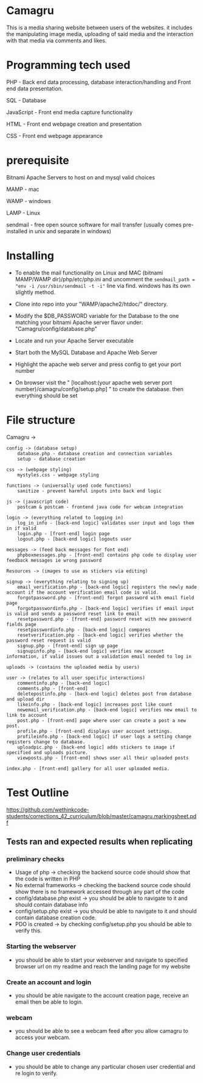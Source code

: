 # Camagru

This is a media sharing website between users of the websites. it includes the manipulating image media, uploading of said media and the interaction with that media via comments and likes.

# Programming tech used

PHP - Back end data processing, database interaction/handling and Front end data presentation.

SQL - Database

JavaScript - Front end media capture functionality

HTML - Front end webpage creation and presentation

CSS - Front end webpage appearance

# prerequisite

Bitnami Apache Servers to host on and mysql
valid choices

MAMP - mac

WAMP - windows

LAMP - Linux

sendmail - free open source software for mail transfer (usually comes pre-installed in unix and separate in windows)

# Installing

* To enable the mail functionality on Linux and MAC 
 (bitnami MAMP/WAMP dir)/php/etc/php.ini and uncomment the `sendmail_path = "env -i /usr/sbin/sendmail -t -i"` line via find. windows has its own slightly method.

* Clone into repo into your "WAMP/apache2/htdoc/" directory.

* Modify the $DB_PASSWORD variable for the Database to the one matching your bitnami Apache server flavor under: "Camagru/config/database.php"

* Locate and run your Apache Server executable

* Start both the MySQL Database and Apache Web Server

* Highlight the apache web server and press config to get your port number

* On browser visit the " [localhost:(your apache web server port number)/camagru/config/setup.php] " to create the database. then everything should be set

# File structure

Camagru ->

    config -> (database setup)
        database.php - database creation and connection variables
        setup - database creation

    css -> (webpage styling)
        mystyles.css - webpage styling

    functions -> (universally used code functions)
        sanitize - prevent harmful inputs into back end logic

    js -> (javascript code)
        postcam & postcam - frontend java code for webcam integration

    login -> (everything related to logging in)
        log_in_info - [back-end logic] validates user input and logs them in if valid
        login.php - [front-end] login page
        logout.php - [back-end logic] logouts user

    messages -> (feed back messages for font end)
        phpboxmessages.php - [front-end] contains php code to display user feedback messages ie wrong password

    Resources -> (images to use as stickers via editing)

    signup -> (everything relating to signing up)
        email_verification.php - [back-end logic] registers the newly made account if the account verification email code is valid.
        forgotpassword.php - [front-end] forgot password with email field page
        forgotpasswordinfo.php - [back-end logic] verifies if email input is valid and sends a password reset link to email
        resetpassword.php - [front-end] password reset with new password fields page
        resetpasswordinfo.php - [back-end logic] compares 
        resetverification.php - [back-end logic] verifies whether the password reset request is valid
        signup.php - [front-end] sign up page
        signupinfo.php - [back-end logic] verifies new account information, if valid issues out a validation email needed to log in

    uploads -> (contains the uploaded media by users)

    user -> (relates to all user specific interactions)
        commentinfo.php - [back-end logic]
        comments.php - [front-end] 
        deletepostinfo.php - [back-end logic] deletes post from database and upload dir
        likeinfo.php - [back-end logic] increases post like count
        newemail_verification.php - [back-end logic] verifies new email to link to account
        post.php - [front-end] page where user can create a post a new post.
        profile.php - [front-end] displays user account settings.
        profileinfo.php - [back-end logic] if user logs a setting change registers change to database.
        uploadpic.php - [back-end logic] adds stickers to image if specified and uploads picture.
        viewposts.php - [front-end] shows user all their uploaded posts

    index.php - [front-end] gallery for all user uploaded media.

# Test Outline

https://github.com/wethinkcode-students/corrections_42_curriculum/blob/master/camagru.markingsheet.pdf

## Tests ran and expected results when replicating

### preliminary checks
* Usage of php -> checking the backend source code should show that the code is written in PHP
* No external frameworks -> checking the backend source code should show there is no framework accessed through any part of the code
* config/database.php exist -> you should be able to navigate to it and should contain database info
* config/setup.php exist -> you should be able to navigate to it and should contain database creation code.
* PDO is created -> by checking config/setup.php you should be able to verify this.

### Starting the webserver
* you should be able to start your webserver and navigate to specified browser url on my readme and reach the landing page for my website

### Create an account and login
* you should be able navigate to the account creation page, receive an email then be able to login.

### webcam
* you should be able to see a webcam feed after you allow camagru to access your webcam.

### Change user credentials
* you should be able to change any particular chosen user credential and re login to verify.
